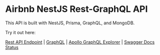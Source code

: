 # Airbnb NestJS Rest-GraphQL API


This API is built with NestJS, Prisma, GraphQL, and MongoDB.

Try it out here:

[Rest API Endpoint](https://airbnb-clone-nestjs-api.herokuapp.com/api/listings) |
[GraphQL](https://airbnb-clone-nestjs-api.herokuapp.com/api/graphql) |
[Apollo GraphQL Explorer](https://studio.apollographql.com/sandbox?endpoint=https%3A%2F%2Fairbnb-clone-nestjs-api.herokuapp.com%2Fapi%2Fgraphql) |
[Swagger Docs](https://airbnb-clone-nestjs-api.herokuapp.com/api/docs/)
[Status](https://airbnb-clone-nestjs-api.herokuapp.com/api/status)